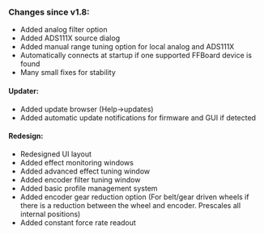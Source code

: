 ### Changes since v1.8:

- Added analog filter option
- Added ADS111X source dialog
- Added manual range tuning option for local analog and ADS111X
- Automatically connects at startup if one supported FFBoard device is found
- Many small fixes for stability

#### Updater:
- Added update browser (Help->updates)
- Added automatic update notifications for firmware and GUI if detected
  
#### Redesign:
- Redesigned UI layout
- Added effect monitoring windows
- Added advanced effect tuning window
- Added encoder filter tuning window
- Added basic profile management system
- Added encoder gear reduction option (For belt/gear driven wheels if there is a reduction between the wheel and encoder. Prescales all internal positions)
- Added constant force rate readout